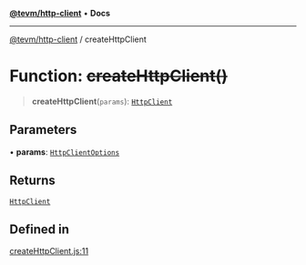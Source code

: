[**@tevm/http-client**](../README.md) • **Docs**

***

[@tevm/http-client](../globals.md) / createHttpClient

# Function: ~~createHttpClient()~~

> **createHttpClient**(`params`): [`HttpClient`](../type-aliases/HttpClient.md)

## Parameters

• **params**: [`HttpClientOptions`](../type-aliases/HttpClientOptions.md)

## Returns

[`HttpClient`](../type-aliases/HttpClient.md)

## Defined in

[createHttpClient.js:11](https://github.com/evmts/tevm-monorepo/blob/main/packages/http-client/src/createHttpClient.js#L11)
